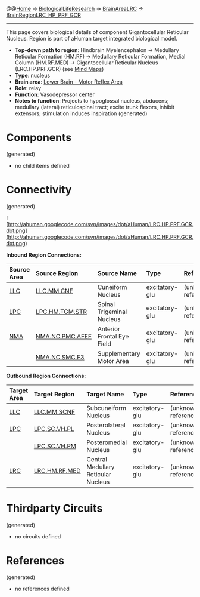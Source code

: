 @@[Home](Home.md) -> [BiologicalLifeResearch](BiologicalLifeResearch.md) -> [BrainAreaLRC](BrainAreaLRC.md) -> [BrainRegionLRC\_HP\_PRF\_GCR](BrainRegionLRC_HP_PRF_GCR.md)

---


This page covers biological details of component Gigantocellular Reticular Nucleus.
Region is part of aHuman target integrated biological model.

  * **Top-down path to region**: Hindbrain Myelencephalon -> Medullary Reticular Formation (HM.RF) -> Medullary Reticular Formation, Medial Column (HM.RF.MED) -> Gigantocellular Reticular Nucleus (LRC.HP.PRF.GCR) (see [Mind Maps](OverallMindMaps.md))
  * **Type**: nucleus
  * **Brain area**: [Lower Brain - Motor Reflex Area](BrainAreaLRC.md)
  * **Role**: relay
  * **Function**: Vasodepressor center
  * **Notes to function**: Projects to hypoglossal nucleus, abducens; medullary (lateral) reticulospinal tract; excite trunk flexors, inhibit extensors; stimulation induces inspiration
(generated)
# Components #
(generated)


  * no child items defined

# Connectivity #
(generated)


![http://ahuman.googlecode.com/svn/images/dot/aHuman/LRC.HP.PRF.GCR.dot.png](http://ahuman.googlecode.com/svn/images/dot/aHuman/LRC.HP.PRF.GCR.dot.png)

**Inbound Region Connections:**

| **Source Area** | **Source Region** | **Source Name** | **Type** | **Reference** |
|:----------------|:------------------|:----------------|:---------|:--------------|
| [LLC](BrainAreaLLC.md) | [LLC.MM.CNF](BrainRegionLLC_MM_CNF.md) | Cuneiform Nucleus | excitatory-glu | (unknown reference) |
| [LPC](BrainAreaLPC.md) | [LPC.HM.TGM.STR](BrainRegionLPC_HM_TGM_STR.md) | Spinal Trigeminal Nucleus | excitatory-glu | (unknown reference) |
| [NMA](BrainAreaNMA.md) | [NMA.NC.PMC.AFEF](BrainRegionNMA_NC_PMC_AFEF.md) | Anterior Frontal Eye Field | excitatory-glu | (unknown reference) |
|                 | [NMA.NC.SMC.F3](BrainRegionNMA_NC_SMC_F3.md) | Supplementary Motor Area | excitatory-glu | (unknown reference) |

**Outbound Region Connections:**

| **Target Area** | **Target Region** | **Target Name** | **Type** | **Reference** |
|:----------------|:------------------|:----------------|:---------|:--------------|
| [LLC](BrainAreaLLC.md) | [LLC.MM.SCNF](BrainRegionLLC_MM_SCNF.md) | Subcuneiform Nucleus | excitatory-glu | (unknown reference) |
| [LPC](BrainAreaLPC.md) | [LPC.SC.VH.PL](BrainRegionLPC_SC_VH_PL.md) | Posterolateral Nucleus | excitatory-glu | (unknown reference) |
|                 | [LPC.SC.VH.PM](BrainRegionLPC_SC_VH_PM.md) | Posteromedial Nucleus | excitatory-glu | (unknown reference) |
| [LRC](BrainAreaLRC.md) | [LRC.HM.RF.MED](BrainRegionLRC_HM_RF_MED.md) | Central Medullary Reticular Nucleus | excitatory-glu | (unknown reference) |

# Thirdparty Circuits #
(generated)

  * no circuits defined

# References #
(generated)

  * no references defined
